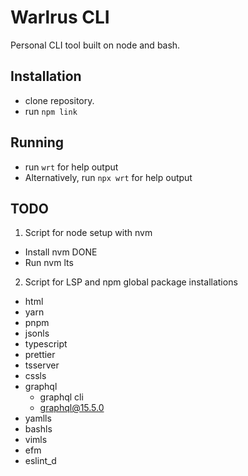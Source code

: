 # Warlrus CLI

Personal CLI tool built on node and bash.

## Installation

- clone repository.
- run `npm link`

## Running

- run `wrt` for help output
- Alternatively, run `npx wrt` for help output

## TODO

1. Script for node setup with nvm

- Install nvm DONE
- Run nvm lts

2. Script for LSP and npm global package installations

- html
- yarn
- pnpm
- jsonls
- typescript
- prettier
- tsserver
- cssls
- graphql
  - graphql cli
  - graphql@15.5.0
- yamlls
- bashls
- vimls
- efm
- eslint_d
